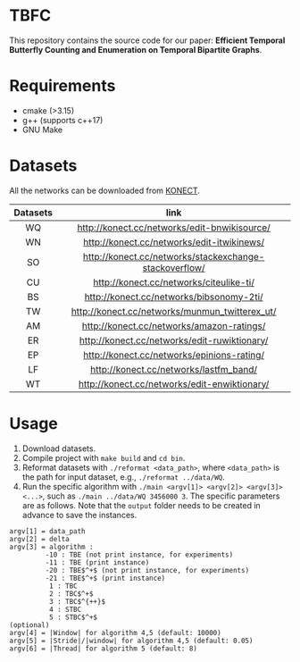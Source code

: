 # TBFC

This repository contains the source code for our paper: **Efficient Temporal Butterfly Counting and Enumeration on Temporal Bipartite Graphs**.

# Requirements

+ cmake (>3.15)
+ g++ (supports c++17)
+ GNU Make

# Datasets

All the networks can be downloaded from [KONECT](http://konect.cc/).

| Datasets | link |
| :----: | :----: |
|WQ|<http://konect.cc/networks/edit-bnwikisource/>|
|WN|<http://konect.cc/networks/edit-itwikinews/>|
|SO|<http://konect.cc/networks/stackexchange-stackoverflow/>|
|CU|<http://konect.cc/networks/citeulike-ti/>|
|BS|<http://konect.cc/networks/bibsonomy-2ti/>|
|TW|<http://konect.cc/networks/munmun_twitterex_ut/>|
|AM|<http://konect.cc/networks/amazon-ratings/>|
|ER|<http://konect.cc/networks/edit-ruwiktionary/>|
|EP|<http://konect.cc/networks/epinions-rating/>|
|LF|<http://konect.cc/networks/lastfm_band/>|
|WT|<http://konect.cc/networks/edit-enwiktionary/>|

# Usage

1. Download datasets.
2. Compile project with `make build` and `cd bin`.
3. Reformat datasets with `./reformat <data_path>`, where `<data_path>` is the path for input dataset, e.g., `./reformat ../data/WQ`.
4. Run the specific algorithm with `./main <argv[1]> <argv[2]> <argv[3]> <...>`, such as `./main ../data/WQ 3456000 3`. The specific parameters are as follows. Note that the `output` folder needs to be created in advance to save the instances.
```
argv[1] = data_path
argv[2] = delta
argv[3] = algorithm :
         -10 : TBE (not print instance, for experiments)
         -11 : TBE (print instance)
         -20 : TBE$^+$ (not print instance, for experiments)
         -21 : TBE$^+$ (print instance)
          1 : TBC
          2 : TBC$^+$
          3 : TBC$^{++}$
          4 : STBC
          5 : STBC$^+$
(optional)
argv[4] = |Window| for algorithm 4,5 (default: 10000)
argv[5] = |Stride|/|window| for algorithm 4,5 (default: 0.05)
argv[6] = |Thread| for algorithm 5 (default: 8)
```